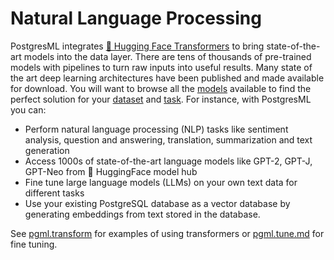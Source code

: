 # Natural Language Processing

PostgresML integrates [🤗 Hugging Face Transformers](https://huggingface.co/transformers) to bring state-of-the-art models into the data layer. There are tens of thousands of pre-trained models with pipelines to turn raw inputs into useful results. Many state of the art deep learning architectures have been published and made available for download. You will want to browse all the [models](https://huggingface.co/models) available to find the perfect solution for your [dataset](https://huggingface.co/dataset) and [task](https://huggingface.co/tasks). For instance, with PostgresML you can:

* Perform natural language processing (NLP) tasks like sentiment analysis, question and answering, translation, summarization and text generation
* Access 1000s of state-of-the-art language models like GPT-2, GPT-J, GPT-Neo from :hugs: HuggingFace model hub
* Fine tune large language models (LLMs) on your own text data for different tasks
* Use your existing PostgreSQL database as a vector database by generating embeddings from text stored in the database.

See [pgml.transform](../api/sql-extension/pgml.transform/ "mention") for examples of using transformers or [pgml.tune.md](../api/sql-extension/pgml.tune.md "mention") for fine tuning.
